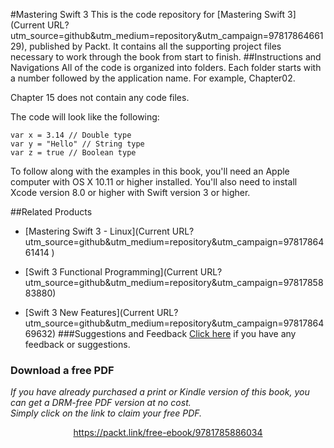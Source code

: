 #Mastering Swift 3
This is the code repository for [Mastering Swift 3](Current URL?utm_source=github&utm_medium=repository&utm_campaign=9781786466129), published by Packt. It contains all the supporting project files necessary to work through the book from start to finish.
##Instructions and Navigations
All of the code is organized into folders. Each folder starts with a number followed by the application name. For example, Chapter02.

Chapter 15 does not contain any code files.

The code will look like the following:
```
var x = 3.14 // Double type
var y = "Hello" // String type
var z = true // Boolean type
```

To follow along with the examples in this book, you'll need an Apple computer with OS X 10.11 or higher installed. You'll also need to install Xcode version 8.0 or higher with Swift version 3 or higher.

##Related Products
* [Mastering Swift 3 - Linux](Current URL?utm_source=github&utm_medium=repository&utm_campaign=9781786461414 )

* [Swift 3 Functional Programming](Current URL?utm_source=github&utm_medium=repository&utm_campaign=9781785883880)

* [Swift 3 New Features](Current URL?utm_source=github&utm_medium=repository&utm_campaign=9781786469632)
###Suggestions and Feedback
[Click here](https://docs.google.com/forms/d/e/1FAIpQLSe5qwunkGf6PUvzPirPDtuy1Du5Rlzew23UBp2S-P3wB-GcwQ/viewform) if you have any feedback or suggestions.
### Download a free PDF

 <i>If you have already purchased a print or Kindle version of this book, you can get a DRM-free PDF version at no cost.<br>Simply click on the link to claim your free PDF.</i>
<p align="center"> <a href="https://packt.link/free-ebook/9781785886034">https://packt.link/free-ebook/9781785886034 </a> </p>